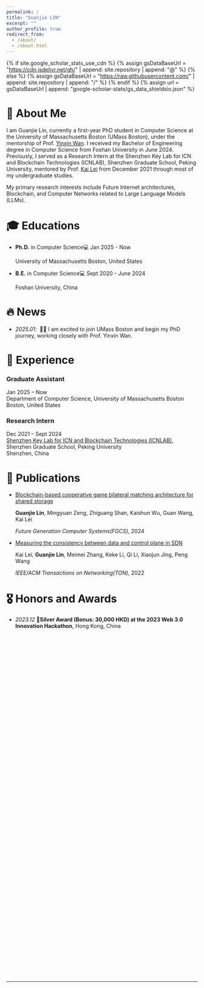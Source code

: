 ```yaml
---
permalink: /
title: "Guanjie LIN"
excerpt: ""
author_profile: true
redirect_from: 
  - /about/
  - /about.html
---
```


{% if site.google_scholar_stats_use_cdn %}
{% assign gsDataBaseUrl = "https://cdn.jsdelivr.net/gh/" | append: site.repository | append: "@" %}
{% else %}
{% assign gsDataBaseUrl = "https://raw.githubusercontent.com/" | append: site.repository | append: "/" %}
{% endif %}
{% assign url = gsDataBaseUrl | append: "google-scholar-stats/gs_data_shieldsio.json" %}

<span class='anchor' id='about-me'></span>

# 🧩 About Me

I am Guanjie Lin, currently a first-year PhD student in Computer Science at the University of Massachusetts Boston (UMass Boston), under the mentorship of Prof. [Yinxin Wan](https://www.cs.umb.edu/~ywan/). I received my Bachelor of Engineering degree in Computer Science from Foshan University in June 2024. Previously, I served as a Research Intern at the Shenzhen Key Lab for ICN and Blockchain Technologies (ICNLAB), Shenzhen Graduate School, Peking University, mentored by Prof. [Kai Lei](https://www.icnlab.cn/?page_id=6360) from December 2021 through most of my undergraduate studies.

My primary research interests include Future Internet architectures, Blockchain, and Computer Networks related to Large Language Models (LLMs).


# 🎓 Educations
- **Ph.D.** in Computer Science💻  Jan 2025 - Now

  University of Massachusetts Boston, United States

- **B.E.** in Computer Science💻  Sept 2020 - June 2024

  Foshan University, China

# 🔥 News
- *2025.01*: &nbsp;🎉🎉 I am excited to join UMass Boston and begin my PhD journey, working closely with Prof. Yinxin Wan. 



# 💼 Experience

<div class="timeline-container">
<div class="timeline">
  <div class="timeline-item">
    <div class="timeline-content">
      <div class="timeline-header">
        <h3 class="timeline-title">Graduate Assistant</h3>
        <span class="timeline-date">Jan 2025 – Now</span>
      </div>
      <div class="timeline-company">Department of Computer Science, University of Massachusetts Boston</div>
      <div class="timeline-location">Boston, United States</div>
      <div class="timeline-description">
        <p></p>
      </div>
    </div>
  </div>

  <div class="timeline-item">
    <div class="timeline-content">
      <div class="timeline-header">
        <h3 class="timeline-title">Research Intern</h3>
        <span class="timeline-date">Dec 2021 – Sept 2024</span>
      </div>
      <div class="timeline-company">
        <a href="http://www.icnlab.cn/">Shenzhen Key Lab for ICN and Blockchain Technologies (ICNLAB)</a>, Shenzhen Graduate School, Peking University
      </div>
      <div class="timeline-location">Shenzhen, China</div>
      <div class="timeline-description">
        <p></p>
      </div>
    </div>
  </div>
</div>
</div>

# 📝 Publications 



- [Blockchain-based cooperative game bilateral matching architecture for shared storage](https://doi.org/10.1016/j.future.2024.04.016)

  **Guanjie Lin**, Mingyuan Zeng, Zhiguang Shan, Kaishun Wu, Guan Wang, Kai Lei

  *Future Generation Computer Systems(FGCS)*, 2024



- [Measuring the consistency between data and control plane in SDN](https://ieeexplore.ieee.org/abstract/document/9854881/)

  Kai Lei, **Guanjie Lin**, Meimei Zhang, Keke Li, Qi Li, Xiaojun Jing, Peng Wang

  *IEEE/ACM Transactions on Networking(TON)*, 2022



# 🎖 Honors and Awards

- *2023.12* **🥈Silver Award (Bonus: 30,000 HKD) at the 2023 Web 3.0 Innovation Hackathon**, Hong Kong, China

  






<div style="height:300px"></div>




<div style="height:300px"></div>

<div style="height:300px"></div>


---
